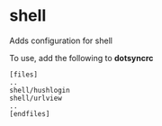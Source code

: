shell
=====

Adds configuration for shell

To use, add the following to **dotsyncrc**

    [files]
    ..
    shell/hushlogin
    shell/urlview
    ..
    [endfiles]

